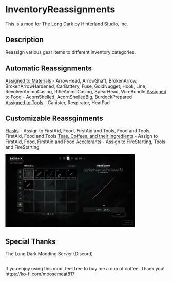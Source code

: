 # InventoryReassignments
This is a mod for The Long Dark by Hinterland Studio, Inc.

## Description
Reassign various gear items to different inventory categories.

## Automatic Reassignments
<ins>Assigned to Materials</ins> - ArrowHead, ArrowShaft, BrokenArrow, BrokenArrowHardened, CarBattery, Fuse, GoldNugget, Hook, Line, RevolverAmmoCasing, RifleAmmoCasing, SpearHead, WireBundle
<u>Assigned to Food</u> - AcornShelled, AcornShelledBig, BurdockPrepared <br />
<u>Assigned to Tools</u> - Canister, Respirator, HeatPad

## Customizable Reassginments
<u>Flasks</u> - Assign to FirstAid, Food, FirstAid and Tools, Food and Tools, FirstAid, Food and Tools
<u>Teas, Coffees, and their ingredients</u> - Assign to FirstAid, Food, FirstAid and Food
<u>Accelerants</u> - Assign to FireStarting, Tools and FireStarting


<img src="https://github.com/moosemeat817/images/blob/main/ToolsAsMaterials.png" width="80%">

## Special Thanks
The Long Dark Modding Server (Discord)



##
If you enjoy using this mod, feel free to buy me a cup of coffee.  Thank you!
https://ko-fi.com/moosemeat817
